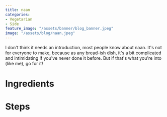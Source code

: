 ```yaml
---
title: naan
categories:
- Vegetarian
- Side
feature_image: "/assets/banner/blog_banner.jpeg"
image: "/assets/blog/naan.jpeg"
---
```


I don't think it needs an introduction, most people know about naan. It's not for everyone to make, because as any bread-ish dish, it's a bit complicated and intimidating if you've never done it before. But if that's what you're into (like me), go for it!

<!-- more -->

# Ingredients

# Steps
